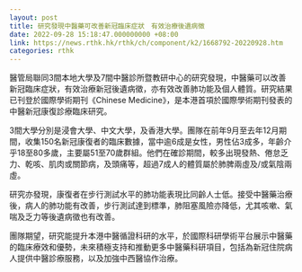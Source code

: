 ```yaml
---
layout: post
title: 研究發現中醫藥可改善新冠臨床症狀　有效治療後遺病徵
date: 2022-09-28 15:18:47.000000000 +08:00
link: https://news.rthk.hk/rthk/ch/component/k2/1668792-20220928.htm
categories: rthk
---
```


醫管局聯同3間本地大學及7間中醫診所暨教研中心的研究發現，中醫藥可以改善新冠臨床症狀，有效治療新冠後遺病徵，亦有效改善肺功能及個人體質。研究結果已刊登於國際學術期刊《Chinese Medicine》，是本港首項於國際學術期刊發表的中醫新冠康復診療臨床研究。

3間大學分別是浸會大學、中文大學，及香港大學。團隊在前年9月至去年12月期間，收集150名新冠康復者的臨床數據，當中逾6成是女性，男性佔3成多，年齡介乎18至80多歲，主要屬51至70歲群組。他們在確診期間，較多出現發熱、倦怠乏力、乾咳、肌肉或關節病，及頭痛等，超過7成人的體質屬於肺脾兩虛及/或氣陰兩虛。

研究亦發現，康復者在步行測試水平的肺功能表現比同齡人士低。接受中醫藥治療後，病人的肺功能有改善，步行測試達到標準，肺阻塞風險亦降低，尤其咳嗽、氣喘及乏力等後遺病徵也有改善。

團隊期望，研究能提升本港中醫循證科研的水平，於國際科研學術平台展示中醫藥的臨床療效和優勢，未來積極支持和推動更多中醫藥科研項目，包括為新冠住院病人提供中醫診療服務，以及加強中西醫協作治療。
